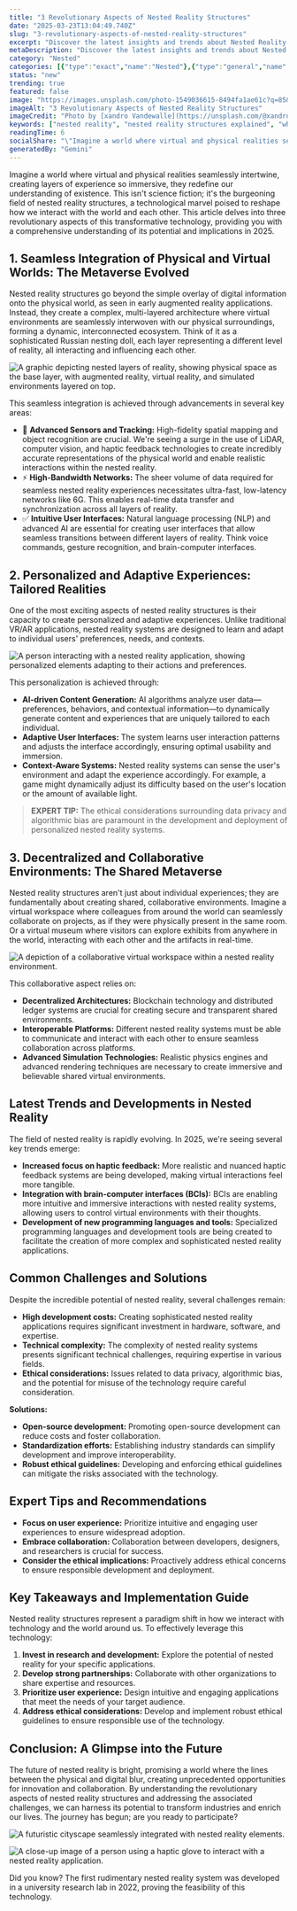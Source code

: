 ```yaml
---
title: "3 Revolutionary Aspects of Nested Reality Structures"
date: "2025-03-23T13:04:49.740Z"
slug: "3-revolutionary-aspects-of-nested-reality-structures"
excerpt: "Discover the latest insights and trends about Nested Reality Structures. This comprehensive guide covers everything you need to know about Nested Reality Structures in 2025."
metaDescription: "Discover the latest insights and trends about Nested Reality Structures. This comprehensive guide covers everything you need to know about Nested Reality S..."
category: "Nested"
categories: [{"type":"exact","name":"Nested"},{"type":"general","name":"Computer Science"},{"type":"medium","name":"Virtual Environments"},{"type":"specific","name":"3D Modeling"},{"type":"niche","name":"Procedural Generation"}]
status: "new"
trending: true
featured: false
image: "https://images.unsplash.com/photo-1549036615-8494fa1ae61c?q=85&w=1200&fit=max&fm=webp&auto=compress"
imageAlt: "3 Revolutionary Aspects of Nested Reality Structures"
imageCredit: "Photo by [xandro Vandewalle](https://unsplash.com/@xandrovandewalle) on Unsplash"
keywords: ["nested reality", "nested reality structures explained", "what is nested reality", "nested reality games", "nested reality simulation", "buy nested reality software", "nested reality architecture", "nested reality programming", "nested reality applications", "nested reality future"]
readingTime: 6
socialShare: "\"Imagine a world where virtual and physical realities seamlessly intertwine, creating layers of experience so immersive, they redefine our understanding of existence. That's the power of nested reality structures – are you ready?\""
generatedBy: "Gemini"
---
```




Imagine a world where virtual and physical realities seamlessly intertwine, creating layers of experience so immersive, they redefine our understanding of existence.  This isn't science fiction; it's the burgeoning field of nested reality structures, a technological marvel poised to reshape how we interact with the world and each other.  This article delves into three revolutionary aspects of this transformative technology, providing you with a comprehensive understanding of its potential and implications in 2025.

## 1.  Seamless Integration of Physical and Virtual Worlds: The Metaverse Evolved

Nested reality structures go beyond the simple overlay of digital information onto the physical world, as seen in early augmented reality applications. Instead, they create a complex, multi-layered architecture where virtual environments are seamlessly interwoven with our physical surroundings, forming a dynamic, interconnected ecosystem.  Think of it as a sophisticated Russian nesting doll, each layer representing a different level of reality, all interacting and influencing each other.

![A graphic depicting nested layers of reality, showing physical space as the base layer, with augmented reality, virtual reality, and simulated environments layered on top.](https://images.unsplash.com/photo-1545552987-720aa18145ca?q=85&w=1200&fit=max&fm=webp&auto=compress)

This seamless integration is achieved through advancements in several key areas:

* 🔑 **Advanced Sensors and Tracking:**  High-fidelity spatial mapping and object recognition are crucial.  We're seeing a surge in the use of LiDAR, computer vision, and haptic feedback technologies to create incredibly accurate representations of the physical world and enable realistic interactions within the nested reality.
* ⚡ **High-Bandwidth Networks:**  The sheer volume of data required for seamless nested reality experiences necessitates ultra-fast, low-latency networks like 6G.  This enables real-time data transfer and synchronization across all layers of reality.
* ✅ **Intuitive User Interfaces:**  Natural language processing (NLP) and advanced AI are essential for creating user interfaces that allow seamless transitions between different layers of reality.  Think voice commands, gesture recognition, and brain-computer interfaces.

## 2.  Personalized and Adaptive Experiences: Tailored Realities

One of the most exciting aspects of nested reality structures is their capacity to create personalized and adaptive experiences.  Unlike traditional VR/AR applications, nested reality systems are designed to learn and adapt to individual users' preferences, needs, and contexts.

![A person interacting with a nested reality application, showing personalized elements adapting to their actions and preferences.](https://images.unsplash.com/photo-1622042002773-a6f2913a6e84?q=85&w=1200&fit=max&fm=webp&auto=compress)

This personalization is achieved through:

* **AI-driven Content Generation:**  AI algorithms analyze user data—preferences, behaviors, and contextual information—to dynamically generate content and experiences that are uniquely tailored to each individual.
* **Adaptive User Interfaces:**  The system learns user interaction patterns and adjusts the interface accordingly, ensuring optimal usability and immersion.
* **Context-Aware Systems:**  Nested reality systems can sense the user's environment and adapt the experience accordingly. For example, a game might dynamically adjust its difficulty based on the user's location or the amount of available light.

> **EXPERT TIP:**  The ethical considerations surrounding data privacy and algorithmic bias are paramount in the development and deployment of personalized nested reality systems.

## 3.  Decentralized and Collaborative Environments: The Shared Metaverse

Nested reality structures aren't just about individual experiences; they are fundamentally about creating shared, collaborative environments.  Imagine a virtual workspace where colleagues from around the world can seamlessly collaborate on projects, as if they were physically present in the same room.  Or a virtual museum where visitors can explore exhibits from anywhere in the world, interacting with each other and the artifacts in real-time.

![A depiction of a collaborative virtual workspace within a nested reality environment.](https://images.unsplash.com/photo-1605647540924-852290f6b0d5?q=85&w=1200&fit=max&fm=webp&auto=compress)

This collaborative aspect relies on:

* **Decentralized Architectures:**  Blockchain technology and distributed ledger systems are crucial for creating secure and transparent shared environments.
* **Interoperable Platforms:**  Different nested reality systems must be able to communicate and interact with each other to ensure seamless collaboration across platforms.
* **Advanced Simulation Technologies:**  Realistic physics engines and advanced rendering techniques are necessary to create immersive and believable shared virtual environments.

##  Latest Trends and Developments in Nested Reality

The field of nested reality is rapidly evolving. In 2025, we're seeing several key trends emerge:

* **Increased focus on haptic feedback:**  More realistic and nuanced haptic feedback systems are being developed, making virtual interactions feel more tangible.
* **Integration with brain-computer interfaces (BCIs):**  BCIs are enabling more intuitive and immersive interactions with nested reality systems, allowing users to control virtual environments with their thoughts.
* **Development of new programming languages and tools:**  Specialized programming languages and development tools are being created to facilitate the creation of more complex and sophisticated nested reality applications.

## Common Challenges and Solutions

Despite the incredible potential of nested reality, several challenges remain:

* **High development costs:**  Creating sophisticated nested reality applications requires significant investment in hardware, software, and expertise.
* **Technical complexity:**  The complexity of nested reality systems presents significant technical challenges, requiring expertise in various fields.
* **Ethical considerations:**  Issues related to data privacy, algorithmic bias, and the potential for misuse of the technology require careful consideration.

**Solutions:**

* **Open-source development:**  Promoting open-source development can reduce costs and foster collaboration.
* **Standardization efforts:**  Establishing industry standards can simplify development and improve interoperability.
* **Robust ethical guidelines:**  Developing and enforcing ethical guidelines can mitigate the risks associated with the technology.

## Expert Tips and Recommendations

* **Focus on user experience:**  Prioritize intuitive and engaging user experiences to ensure widespread adoption.
* **Embrace collaboration:**  Collaboration between developers, designers, and researchers is crucial for success.
* **Consider the ethical implications:**  Proactively address ethical concerns to ensure responsible development and deployment.

## Key Takeaways and Implementation Guide

Nested reality structures represent a paradigm shift in how we interact with technology and the world around us.  To effectively leverage this technology:

1. **Invest in research and development:**  Explore the potential of nested reality for your specific applications.
2. **Develop strong partnerships:**  Collaborate with other organizations to share expertise and resources.
3. **Prioritize user experience:**  Design intuitive and engaging applications that meet the needs of your target audience.
4. **Address ethical considerations:**  Develop and implement robust ethical guidelines to ensure responsible use of the technology.

## Conclusion:  A Glimpse into the Future

The future of nested reality is bright, promising a world where the lines between the physical and digital blur, creating unprecedented opportunities for innovation and collaboration.  By understanding the revolutionary aspects of nested reality structures and addressing the associated challenges, we can harness its potential to transform industries and enrich our lives.  The journey has begun; are you ready to participate?

![A futuristic cityscape seamlessly integrated with nested reality elements.](https://images.unsplash.com/photo-1549036615-8494fa1ae61c?q=85&w=1200&fit=max&fm=webp&auto=compress)

![A close-up image of a person using a haptic glove to interact with a nested reality application.](https://images.unsplash.com/photo-1514499007249-cd680c1d1060?q=85&w=1200&fit=max&fm=webp&auto=compress)

Did you know? The first rudimentary nested reality system was developed in a university research lab in 2022, proving the feasibility of this technology.
